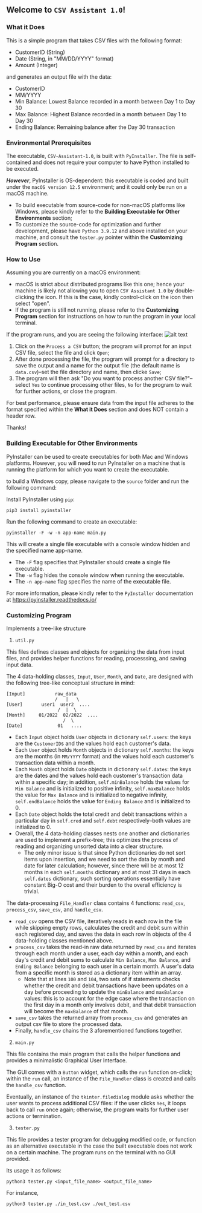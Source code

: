 ## Welcome to `CSV Assistant 1.0`!


### What it Does
This is a simple program that takes CSV files with the following format:
* CustomerID (String)
* Date (String, in "MM/DD/YYYY" format)
* Amount (Integer)

and generates an output file with the data:
* CustomerID
* MM/YYYY
* Min Balance: Lowest Balance recorded in a month between Day 1 to Day 30
* Max Balance: Highest Balance recorded in a month between Day 1 to Day 30
* Ending Balance: Remaining balance after the Day 30 transaction


### Environmental Prerequisites
The executable, `CSV-Assistant-1.0`, is built with `PyInstaller`. The file is self-contained
and does not require your computer to have Python installed to be executed.

***However***, PyInstaller is OS-dependent: this executable is coded and built 
under the `macOS version 12.5` environment; and it could only be run on a macOS 
machine. 
* To build executable from source-code for non-macOS platforms like Windows, 
please kindly refer to the **Building Executable for Other Environments** section;
* To customize the source-code for optimization and further development, please
have `Python 3.9.12` and above installed on your machine, and consult the `tester.py`
pointer within the **Customizing Program** section.


### How to Use 
Assuming you are currently on a macOS environment:
* macOS is strict about distributed programs like this one; hence your machine is
likely not allowing you to open `CSV Assistant 1.0` by double-clicking the icon.
If this is the case, kindly control-click on the icon then select "open".
* If the program is still not running, please refer to the **Customizing Program** 
section for instructions on how to run the program in your local terminal.

If the program runs, and you are seeing the following interface:
![alt text](./starting.png)

1. Click on the `Process a CSV` button; the program will prompt for an input CSV 
file, select the file and click `Open`;
2. After done processing the file, the program will prompt for a directory to save
the output and a name for the output file (the default name is `data.csv`)–set the 
file directory and name, then clicke `Save`;
3. The program will then ask "Do you want to process another CSV file?"–select `Yes`
to continue processing other files, `No` for the program to wait for further
actions, or close the program.

For best performance, please ensure data from the input file adheres to the format 
specified within the **What it Does** section and does NOT contain a header row.

Thanks!

### Building Executable for Other Environments
PyInstaller can be used to create executables for both Mac and Windows platforms. 
However, you will need to run PyInstaller on a machine that is running the 
platform for which you want to create the executable.

to build a Windows copy, please navigate to the `source` folder and run the 
following command: 

Install PyInstaller using `pip`:
```commandline
pip3 install pyinstaller
```
Run the following command to create an executable:
```commandline
pyinstaller -F -w -n app-name main.py
```
This will create a single file executable with a console window hidden and the specified name app-name.
* The `-F` flag specifies that PyInstaller should create a single file executable.
* The `-w` flag hides the console window when running the executable.
* The `-n app-name` flag specifies the name of the executable file.

For more information, please kindly refer to the `PyInstaller` documentation at https://pyinstaller.readthedocs.io/


### Customizing Program 
Implements a tree-like structure

1. `util.py` 

This files defines classes and objects for organizing the data from input files, and provides helper functions 
for reading, processsing, and saving input data.

The 4 data-holding classes, `Input`, `User`, `Month`, and `Date`, are designed with the following tree-like 
conceptual structure in mind:
```
[Input]           raw_data
                  /   |   \
[User]       user1  user2  ....
                   /  |  \
[Month]     01/2022  02/2022  ....
                     /  \ 
[Date]             01   ....
```
- Each `Input` object holds `User` objects in dictionary `self.users`: the keys are the `CustomerID`s and the values 
hold each customer's data.
- Each `User` object holds `Month` objects in dictionary `self.months`: the keys are the months (in `MM/YYYY` format)
and the values hold each customer's transaction data within a month.
- Each `Month` object holds `Date` objects in dictionary `self.dates`: the keys are the dates and the values hold 
each customer's transaction data within a specific day; in addition, `self.minBalance` holds the values for `Min Balance`
and is initialized to positive infinity, `self.maxBalance` holds the value for `Max Balance` and is initialized to 
negative infinity, `self.endBalance` holds the value for `Ending Balance` and is initialized to 0.
- Each `Date` object holds the total credit and debit transactions within a particular day in `self.cred` and `self.debt`
respectively–both values are initialized to 0.
- Overall, the 4 data-holding classes nests one another and dictionaries are used to implement a prefix-tree; 
this optimizes the process of reading and organizing unsorted data into a clear structure. 
  - The only minor issue is that since Python dictionaries do not sort items upon insertion, and we need to sort the data by month and date for later 
  calculation; however, since there will be at most 12 months in each `self.months` dictionary and at most 31 days in each
  `self.dates` dictionary, such sorting operations essentially have constant Big-O cost and their burden to the overall
  efficiency is trivial.

The data-processing `File_Handler` class contains 4 functions: `read_csv`, `process_csv`, `save_csv`, and `handle_csv`.
- `read_csv` opens the CSV file, iteratively reads in each row in the file while skipping empty rows, calculates the credit
and debit sum within each registered day, and saves the data
in each row in objects of the 4 data-holding classes mentioned above.
- `process_csv` takes the read-in raw data returned by `read_csv` and iterates through each month under a user, each day 
within a month, and each day's credit and debit sums to calculate `Min Balance`, `Max Balance`, and 
`Ending Balance` belonging to each user in a certain month. A user's data from a specific month is stored as a dictionary
item within an array.
  - Note that at lines `100` and `104`, two sets of if statements checks whether the credit and debit transactions have 
  been updates on a day before proceeding to update the `minBalance` and `maxBalance` values: this is to account for the 
  edge case where the transaction on the first day in a month only involves debit, and that debit transaction will become 
  the `maxBalance` of that month.
- `save_csv` takes the returned array from `process_csv` and generates an output csv file to store the processed data.
- Finally, `handle_csv` chains the 3 aforementioned functions together.

2. `main.py`

This file contains the main program that calls the helper functions and provides a minimalistic Graphical User Interface.

The GUI comes with a `Button` widget, which calls the `run` function on-click; within the `run` call, an instance of the 
`File_Handler` class is created and calls the `handle_csv` function.

Eventually, an instance of the `tkinter.filedialog` module asks whether the user wants to process additional CSV files:
if the user clicks `Yes`, it loops back to call `run` once again; otherwise, the program waits for further user actions 
or termination. 

3. `tester.py`

This file provides a tester program for debugging modified code, or function as an alternative executable 
in the case the built executable does not work on a certain machine. 
The program runs on the terminal with no GUI provided.

Its usage it as follows:
```commandline
python3 tester.py <input_file_name> <output_file_name>
```
For instance,
```commandline
python3 tester.py ./in_test.csv ./out_test.csv
```
